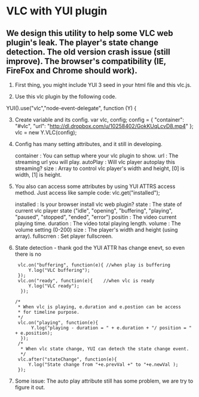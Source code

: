 VLC with YUI plugin
===================

We design this utility to help some VLC web plugin's leak.
The player's state change detection. The old version crash issue (still improve).
The browser's compatibility (IE, FireFox and Chrome should work).
-------

1. First thing, you might include YUI 3 seed in your html file and this vlc.js.

<script type="text/javascript" src="http://yui.yahooapis.com/3.4.1/build/yui/yui-min.js"
<script type="text/javascript" src="vlc.js"></script>

2. Use this vlc plugin by the following code.

YUI().use("vlc","node-event-delegate", function (Y) {

3. Create variable and its config.
         var    vlc, config;
         config       = {
             "container": "#vlc",
             "url": "http://dl.dropbox.com/u/10258402/GokKUqLcvD8.mp4"
         };
         vlc          = new Y.VLC(config);

4. Config has many setting attributes, and it still in developing.

    container : You can settup where your vlc plugin to show.
    url       : The streaming url you will play.
    autoPlay  : Will vlc player autoplay this streaming?
    size      : Array to control vlc player's width and height,
                [0] is width, [1] is height.

5. You also can access some attributes by using YUI ATTRS access method.
   Just access like sample code:  vlc.get("installed");

    installed  : Is your browser install vlc web plugin?
    state      : The state of current vlc player state
                ("idle", "opening", "buffering", "playing", "paused",
                 "stopped", "ended", "error")
    positin    : The video current playing time.
    duration   : The video total playing length.
    volume     : The volume setting (0-200)
    size       : The player's width and height (using array).
    fullscrren : Set player fullscreen.

6. State detection - thank god the YUI ATTR has change enevt,
   so even there is no

        vlc.on("buffering", function(e){ //when play is buffering
            Y.log("VLC buffering");
        });
        vlc.on("ready", function(e){    //when vlc is ready
            Y.log("VLC ready");
         });

       /*
        * When vlc is playing, e.duration and e.postion can be access
        * for timeline purpose.
        */
        vlc.on("playing", function(e){
             Y.log("playing - duration = " + e.duration + "/ position = " + e.position);
         });
        /*
         * When vlc state change, YUI can detech the state change event.
         */
        vlc.after("stateChange", function(e){
            Y.log("State change from "+e.prevVal +" to "+e.newVal );
        });

7. Some issue:
    The auto play attribute still has some problem, we are try to figure it out.

